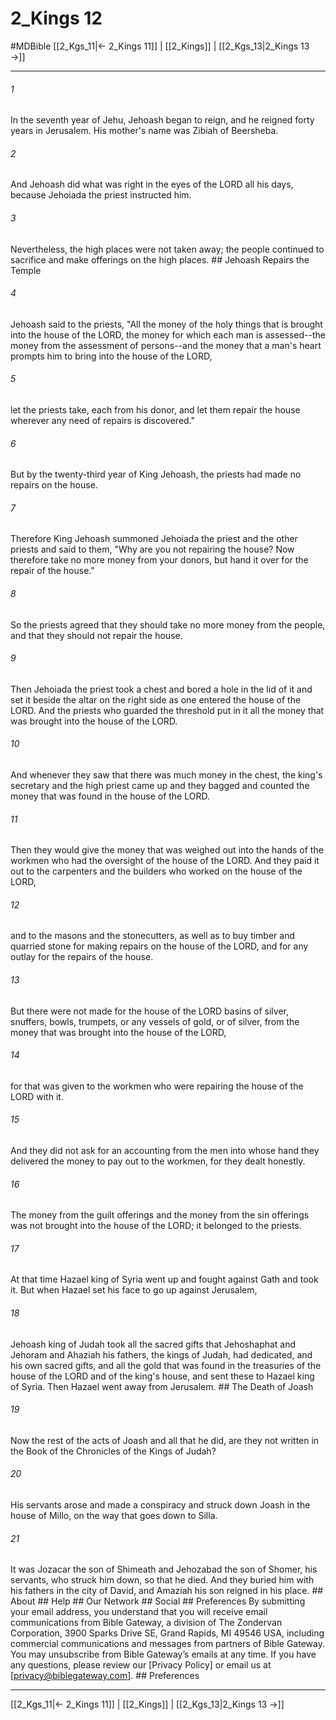 # 2_Kings 12
#MDBible
[[2_Kgs_11|← 2_Kings 11]] | [[2_Kings]] | [[2_Kgs_13|2_Kings 13 →]]

***


###### 1 
In the seventh year of Jehu, Jehoash began to reign, and he reigned forty years in Jerusalem. His mother's name was Zibiah of Beersheba. 

###### 2 
And Jehoash did what was right in the eyes of the LORD all his days, because Jehoiada the priest instructed him. 

###### 3 
Nevertheless, the high places were not taken away; the people continued to sacrifice and make offerings on the high places. ## Jehoash Repairs the Temple 

###### 4 
Jehoash said to the priests, "All the money of the holy things that is brought into the house of the LORD, the money for which each man is assessed--the money from the assessment of persons--and the money that a man's heart prompts him to bring into the house of the LORD, 

###### 5 
let the priests take, each from his donor, and let them repair the house wherever any need of repairs is discovered." 

###### 6 
But by the twenty-third year of King Jehoash, the priests had made no repairs on the house. 

###### 7 
Therefore King Jehoash summoned Jehoiada the priest and the other priests and said to them, "Why are you not repairing the house? Now therefore take no more money from your donors, but hand it over for the repair of the house." 

###### 8 
So the priests agreed that they should take no more money from the people, and that they should not repair the house. 

###### 9 
Then Jehoiada the priest took a chest and bored a hole in the lid of it and set it beside the altar on the right side as one entered the house of the LORD. And the priests who guarded the threshold put in it all the money that was brought into the house of the LORD. 

###### 10 
And whenever they saw that there was much money in the chest, the king's secretary and the high priest came up and they bagged and counted the money that was found in the house of the LORD. 

###### 11 
Then they would give the money that was weighed out into the hands of the workmen who had the oversight of the house of the LORD. And they paid it out to the carpenters and the builders who worked on the house of the LORD, 

###### 12 
and to the masons and the stonecutters, as well as to buy timber and quarried stone for making repairs on the house of the LORD, and for any outlay for the repairs of the house. 

###### 13 
But there were not made for the house of the LORD basins of silver, snuffers, bowls, trumpets, or any vessels of gold, or of silver, from the money that was brought into the house of the LORD, 

###### 14 
for that was given to the workmen who were repairing the house of the LORD with it. 

###### 15 
And they did not ask for an accounting from the men into whose hand they delivered the money to pay out to the workmen, for they dealt honestly. 

###### 16 
The money from the guilt offerings and the money from the sin offerings was not brought into the house of the LORD; it belonged to the priests. 

###### 17 
At that time Hazael king of Syria went up and fought against Gath and took it. But when Hazael set his face to go up against Jerusalem, 

###### 18 
Jehoash king of Judah took all the sacred gifts that Jehoshaphat and Jehoram and Ahaziah his fathers, the kings of Judah, had dedicated, and his own sacred gifts, and all the gold that was found in the treasuries of the house of the LORD and of the king's house, and sent these to Hazael king of Syria. Then Hazael went away from Jerusalem. ## The Death of Joash 

###### 19 
Now the rest of the acts of Joash and all that he did, are they not written in the Book of the Chronicles of the Kings of Judah? 

###### 20 
His servants arose and made a conspiracy and struck down Joash in the house of Millo, on the way that goes down to Silla. 

###### 21 
It was Jozacar the son of Shimeath and Jehozabad the son of Shomer, his servants, who struck him down, so that he died. And they buried him with his fathers in the city of David, and Amaziah his son reigned in his place. ## About ## Help ## Our Network ## Social ## Preferences By submitting your email address, you understand that you will receive email communications from Bible Gateway, a division of The Zondervan Corporation, 3900 Sparks Drive SE, Grand Rapids, MI 49546 USA, including commercial communications and messages from partners of Bible Gateway. You may unsubscribe from Bible Gateway&rsquo;s emails at any time. If you have any questions, please review our [Privacy Policy] or email us at [privacy@biblegateway.com]. ## Preferences

***

[[2_Kgs_11|← 2_Kings 11]] | [[2_Kings]] | [[2_Kgs_13|2_Kings 13 →]]
